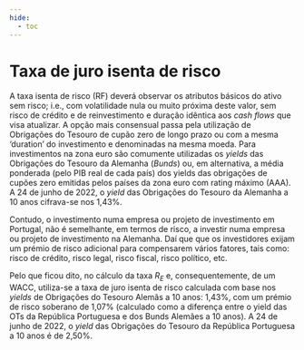 ```yaml
---
hide:
  - toc
---
```


# Taxa de juro isenta de risco

A taxa isenta de risco (RF) deverá observar os atributos básicos do ativo sem risco; i.e., com volatilidade nula ou muito próxima deste valor, sem risco de crédito e de reinvestimento e duração idêntica aos _cash flows_ que visa atualizar. A opção mais consensual passa pela utilização de Obrigações do Tesouro de cupão zero de longo prazo ou com a mesma ‘duration’ do investimento e denominadas na mesma moeda. Para investimentos na zona euro são comumente utilizadas os _yields_ das Obrigações do Tesouro da Alemanha (_Bunds_) ou, em alternativa, a média ponderada (pelo PIB real de cada país) dos yields das obrigações de cupões zero emitidas pelos países da zona euro com rating máximo (AAA). A 24 de junho de 2022, o _yield_ das Obrigações do Tesouro da Alemanha a 10 anos cifrava-se nos 1,43%.

Contudo, o investimento numa empresa ou projeto de investimento em Portugal, não é semelhante, em termos de risco, a investir numa empresa ou projeto de investimento na Alemanha. Daí que que os investidores exijam um prémio de risco adicional para compensarem vários fatores, tais como: risco de crédito, risco legal, risco fiscal, risco político, etc.

Pelo que ficou dito, no cálculo da taxa $R_E$ e, consequentemente, de um WACC, utiliza-se a taxa de juro isenta de risco calculada com base nos _yields_ de Obrigações do Tesouro Alemãs a 10 anos: 1,43%, com um prémio de risco soberano de 1,07% (calculado como a diferença entre o yield das OTs da República Portuguesa e dos Bunds Alemães a 10 anos). A 24 de junho de 2022, o _yield_ das Obrigações do Tesouro da República Portuguesa a 10 anos é de 2,50%.











